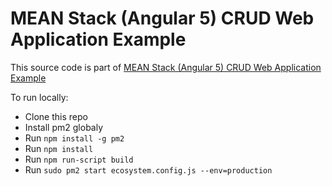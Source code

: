 # MEAN Stack (Angular 5) CRUD Web Application Example

This source code is part of [MEAN Stack (Angular 5) CRUD Web Application Example](https://www.djamware.com/post/5a0673c880aca7739224ee21/mean-stack-angular-5-crud-web-application-example)

To run locally:

* Clone this repo
* Install pm2 globaly
* Run `npm install -g pm2`
* Run `npm install`
* Run `npm run-script build`
* Run `sudo pm2 start ecosystem.config.js --env=production`
